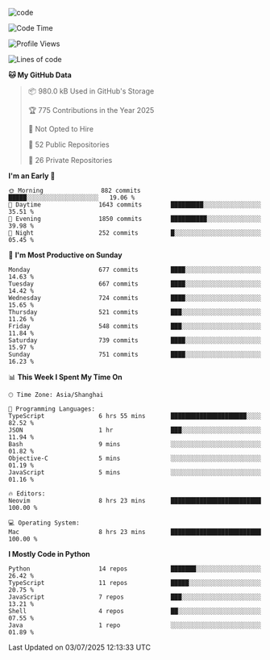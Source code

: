 
<!--
**liuyaanng/liuyaanng** is a ✨ _special_ ✨ repository because its `README.md` (this file) appears on your GitHub profile.

Here are some ideas to get you started:

- 🔭 I’m currently working on ...
- 🌱 I’m currently learning ...
- 👯 I’m looking to collaborate on ...
- 🤔 I’m looking for help with ...
- 💬 Ask me about ...
- 📫 How to reach me: ...
- 😄 Pronouns: ...
- ⚡ Fun fact: ...
-->


![code](https://cdn.jsdelivr.net/gh/liuyaanng/liuyaanng@1.0/code.gif) 

<!--START_SECTION:waka-->
![Code Time](http://img.shields.io/badge/Code%20Time-1%2C616%20hrs%2019%20mins-blue)

![Profile Views](http://img.shields.io/badge/Profile%20Views-0-blue)

![Lines of code](https://img.shields.io/badge/From%20Hello%20World%20I%27ve%20Written-25.8%20million%20lines%20of%20code-blue)

**🐱 My GitHub Data** 

> 📦 980.0 kB Used in GitHub's Storage 
 > 
> 🏆 775 Contributions in the Year 2025
 > 
> 🚫 Not Opted to Hire
 > 
> 📜 52 Public Repositories 
 > 
> 🔑 26 Private Repositories 
 > 
**I'm an Early 🐤** 

```text
🌞 Morning                882 commits         █████░░░░░░░░░░░░░░░░░░░░   19.06 % 
🌆 Daytime                1643 commits        █████████░░░░░░░░░░░░░░░░   35.51 % 
🌃 Evening                1850 commits        ██████████░░░░░░░░░░░░░░░   39.98 % 
🌙 Night                  252 commits         █░░░░░░░░░░░░░░░░░░░░░░░░   05.45 % 
```
📅 **I'm Most Productive on Sunday** 

```text
Monday                   677 commits         ████░░░░░░░░░░░░░░░░░░░░░   14.63 % 
Tuesday                  667 commits         ████░░░░░░░░░░░░░░░░░░░░░   14.42 % 
Wednesday                724 commits         ████░░░░░░░░░░░░░░░░░░░░░   15.65 % 
Thursday                 521 commits         ███░░░░░░░░░░░░░░░░░░░░░░   11.26 % 
Friday                   548 commits         ███░░░░░░░░░░░░░░░░░░░░░░   11.84 % 
Saturday                 739 commits         ████░░░░░░░░░░░░░░░░░░░░░   15.97 % 
Sunday                   751 commits         ████░░░░░░░░░░░░░░░░░░░░░   16.23 % 
```


📊 **This Week I Spent My Time On** 

```text
🕑︎ Time Zone: Asia/Shanghai

💬 Programming Languages: 
TypeScript               6 hrs 55 mins       █████████████████████░░░░   82.52 % 
JSON                     1 hr                ███░░░░░░░░░░░░░░░░░░░░░░   11.94 % 
Bash                     9 mins              ░░░░░░░░░░░░░░░░░░░░░░░░░   01.82 % 
Objective-C              5 mins              ░░░░░░░░░░░░░░░░░░░░░░░░░   01.19 % 
JavaScript               5 mins              ░░░░░░░░░░░░░░░░░░░░░░░░░   01.16 % 

🔥 Editors: 
Neovim                   8 hrs 23 mins       █████████████████████████   100.00 % 

💻 Operating System: 
Mac                      8 hrs 23 mins       █████████████████████████   100.00 % 
```

**I Mostly Code in Python** 

```text
Python                   14 repos            ███████░░░░░░░░░░░░░░░░░░   26.42 % 
TypeScript               11 repos            █████░░░░░░░░░░░░░░░░░░░░   20.75 % 
JavaScript               7 repos             ███░░░░░░░░░░░░░░░░░░░░░░   13.21 % 
Shell                    4 repos             ██░░░░░░░░░░░░░░░░░░░░░░░   07.55 % 
Java                     1 repo              ░░░░░░░░░░░░░░░░░░░░░░░░░   01.89 % 
```




 Last Updated on 03/07/2025 12:13:33 UTC
<!--END_SECTION:waka-->
